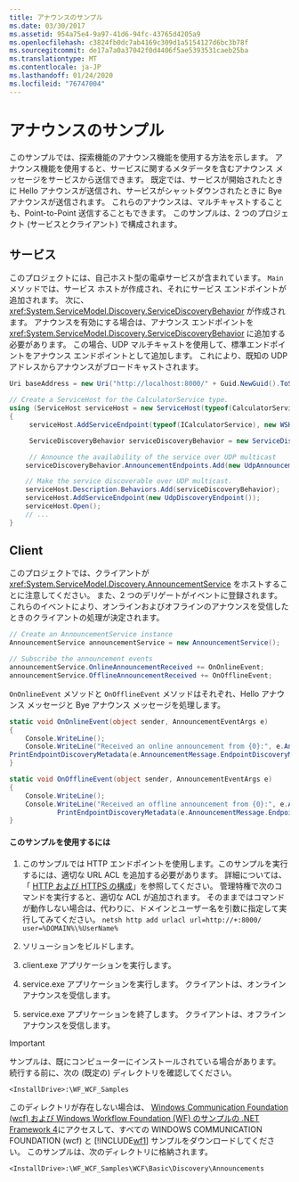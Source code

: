 ```yaml
---
title: アナウンスのサンプル
ms.date: 03/30/2017
ms.assetid: 954a75e4-9a97-41d6-94fc-43765d4205a9
ms.openlocfilehash: c3824fb0dc7ab4169c309d1a5154127d6bc3b78f
ms.sourcegitcommit: de17a7a0a37042f0d4406f5ae5393531caeb25ba
ms.translationtype: MT
ms.contentlocale: ja-JP
ms.lasthandoff: 01/24/2020
ms.locfileid: "76747004"
---
```

# <a name="announcements-sample"></a>アナウンスのサンプル

このサンプルでは、探索機能のアナウンス機能を使用する方法を示します。 アナウンス機能を使用すると、サービスに関するメタデータを含むアナウンス メッセージをサービスから送信できます。 既定では、サービスが開始されたときに Hello アナウンスが送信され、サービスがシャットダウンされたときに Bye アナウンスが送信されます。 これらのアナウンスは、マルチキャストすることも、Point-to-Point 送信することもできます。 このサンプルは、2 つのプロジェクト (サービスとクライアント) で構成されます。

## <a name="service"></a>サービス

このプロジェクトには、自己ホスト型の電卓サービスが含まれています。 `Main` メソッドでは、サービス ホストが作成され、それにサービス エンドポイントが追加されます。 次に、<xref:System.ServiceModel.Discovery.ServiceDiscoveryBehavior> が作成されます。 アナウンスを有効にする場合は、アナウンス エンドポイントを <xref:System.ServiceModel.Discovery.ServiceDiscoveryBehavior> に追加する必要があります。 この場合、UDP マルチキャストを使用して、標準エンドポイントをアナウンス エンドポイントとして追加します。 これにより、既知の UDP アドレスからアナウンスがブロードキャストされます。

```csharp
Uri baseAddress = new Uri("http://localhost:8000/" + Guid.NewGuid().ToString());

// Create a ServiceHost for the CalculatorService type.
using (ServiceHost serviceHost = new ServiceHost(typeof(CalculatorService), baseAddress))
{
     serviceHost.AddServiceEndpoint(typeof(ICalculatorService), new WSHttpBinding(), String.Empty);

     ServiceDiscoveryBehavior serviceDiscoveryBehavior = new ServiceDiscoveryBehavior();

     // Announce the availability of the service over UDP multicast
    serviceDiscoveryBehavior.AnnouncementEndpoints.Add(new UdpAnnouncementEndpoint());

    // Make the service discoverable over UDP multicast.
    serviceHost.Description.Behaviors.Add(serviceDiscoveryBehavior);
    serviceHost.AddServiceEndpoint(new UdpDiscoveryEndpoint());
    serviceHost.Open();
    // ...
}
```

## <a name="client"></a>Client

このプロジェクトでは、クライアントが <xref:System.ServiceModel.Discovery.AnnouncementService> をホストすることに注意してください。 また、2 つのデリゲートがイベントに登録されます。 これらのイベントにより、オンラインおよびオフラインのアナウンスを受信したときのクライアントの処理が決定されます。

```csharp
// Create an AnnouncementService instance
AnnouncementService announcementService = new AnnouncementService();

// Subscribe the announcement events
announcementService.OnlineAnnouncementReceived += OnOnlineEvent;
announcementService.OfflineAnnouncementReceived += OnOfflineEvent;
```

`OnOnlineEvent` メソッドと `OnOfflineEvent` メソッドはそれぞれ、Hello アナウンス メッセージと Bye アナウンス メッセージを処理します。

```csharp
static void OnOnlineEvent(object sender, AnnouncementEventArgs e)
{
    Console.WriteLine();
    Console.WriteLine("Received an online announcement from {0}:", e.AnnouncementMessage.EndpointDiscoveryMetadata.Address);
PrintEndpointDiscoveryMetadata(e.AnnouncementMessage.EndpointDiscoveryMetadata);
}

static void OnOfflineEvent(object sender, AnnouncementEventArgs e)
{
    Console.WriteLine();
    Console.WriteLine("Received an offline announcement from {0}:", e.AnnouncementMessage.EndpointDiscoveryMetadata.Address);
            PrintEndpointDiscoveryMetadata(e.AnnouncementMessage.EndpointDiscoveryMetadata);
}
```

#### <a name="to-use-this-sample"></a>このサンプルを使用するには

1. このサンプルでは HTTP エンドポイントを使用します。このサンプルを実行するには、適切な URL ACL を追加する必要があります。 詳細については、「 [HTTP および HTTPS の構成](../feature-details/configuring-http-and-https.md)」を参照してください。 管理特権で次のコマンドを実行すると、適切な ACL が追加されます。 そのままではコマンドが動作しない場合は、代わりに、ドメインとユーザー名を引数に指定して実行してみてください。 `netsh http add urlacl url=http://+:8000/ user=%DOMAIN%\%UserName%`

2. ソリューションをビルドします。

3. client.exe アプリケーションを実行します。

4. service.exe アプリケーションを実行します。 クライアントは、オンライン アナウンスを受信します。

5. service.exe アプリケーションを終了します。 クライアントは、オフライン アナウンスを受信します。

> [!IMPORTANT]
> サンプルは、既にコンピューターにインストールされている場合があります。 続行する前に、次の (既定の) ディレクトリを確認してください。
>
> `<InstallDrive>:\WF_WCF_Samples`
>
> このディレクトリが存在しない場合は、 [Windows Communication Foundation (wcf) および Windows Workflow Foundation (WF) のサンプルの .NET Framework 4](https://www.microsoft.com/download/details.aspx?id=21459)にアクセスして、すべての WINDOWS COMMUNICATION FOUNDATION (wcf) と [!INCLUDE[wf1](../../../../includes/wf1-md.md)] サンプルをダウンロードしてください。 このサンプルは、次のディレクトリに格納されます。
>
> `<InstallDrive>:\WF_WCF_Samples\WCF\Basic\Discovery\Announcements`
